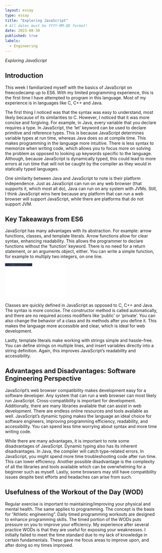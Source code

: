 ```yaml
---
layout: essay
type: essay
title: "Exploring JavaScript"
# All dates must be YYYY-MM-DD format!
date: 2023-08-30
published: true
labels:
  - Engineering
---
```

*Exploring JavaScript*
## Introduction
This week I familiarized myself with the basics of JavaScript on freecodecamp up to ES6. With my limited programming experience, this is the first time I have attempted to program in this language. Most of my experience is in languages like C, C++ and Java. 

The first thing I noticed was that the syntax was easy to understand, most likely because of its similarities to C. However, I noticed that it was more concise and forgiving. For example, in Java, every variable that you declare requires a type. In JavaScript, the ‘let’ keyword can be used to declare primitive and reference types. This is because JavaScript determines variable types at run time, whereas Java does so at compile time. This makes programming in the language more intuitive. There is less syntax to memorize when writing code, which allows you to focus more on solving the problem as opposed to looking up keywords specific to the language. Although, because JavaScript is dynamically typed, this could lead to more errors at run time that will not be caught by the compiler as they would in statically typed languages. 

One similarity between Java and JavaScript to note is their platform independence. Just as JavaScript can run on any web browser (that supports it, which most all do), Java can run on any system with JVMs. Still, I think JavaScript wins here because any platform that can run a web browser will support JavaScript, while there are platforms that do not support JVM.  

## Key Takeaways from ES6
JavaScript has many advantages with its abstraction. For example: arrow functions, classes, and template literals. Arrow functions allow for clear syntax, enhancing readability. This allows the programmer to declare functions without the ‘function’ keyword. There is no need for a return statement, or an arguments object, either. You can write a simple function, for example to multiply two integers, on one line. 

<img width="200px" class="rounded float-start pe-4" src="../img/arrow.jpg">

Classes are quickly defined in JavaScript as opposed to C, C++ and Java. The syntax is more concise. The constructor method is called automatically, and there are no required access modifiers like ‘public’ or ‘private’. You can also change the behavior of a class and its methods after you define it. This makes the language more accessible and clear, which is ideal for web development. 

Lastly, template literals make working with strings simple and hassle-free. You can define strings on multiple lines, and insert variables directly into a string definition. Again, this improves JavaScript’s readability and accessibility.

## Advantages and Disadvantages: Software Engineering Perspective 
JavaScript’s web browser compatibility makes development easy for a software developer. Any system that can run a web browser can most likely run JavaScript. Cross-compatibility is important for development. Additionally, there are many libraries available that can assist in web development. There are endless online resources and tools available as well. JavaScript’s dynamic typing makes the language an ideal choice for software engineers, improving programming efficiency, readability, and accessibility. You can spend less time worrying about syntax and more time writing code. 

While there are many advantages, it is important to note some disadvantages of JavaScript. Dynamic typing also has its inherent disadvantages. In Java, the compiler will catch type-related errors. In JavaScript, you might spend more time troubleshooting code after run time. This can lower efficiency. Another possible disadvantage is the complexity of all the libraries and tools available which can be overwhelming for a beginner such as myself. Lastly, some browsers may still have compatibility issues despite best efforts and headaches can arise from such. 

## Usefulness of the Workout of the Day (WOD)
Regular exercise is important to maintaining/improving your physical and mental health. The same applies to programming. The concept is the basis for “Athletic engineering”. Daily timed programming workouts are designed to enhance programming skills. The timed portion of the WODs puts pressure on you to improve your efficiency. My experience after several practice WODs is that they are useful for exposing your weaknesses. I initially failed to meet the time standard due to my lack of knowledge in certain fundamentals. These gave me focus areas to improve upon, and after doing so my times improved. 
